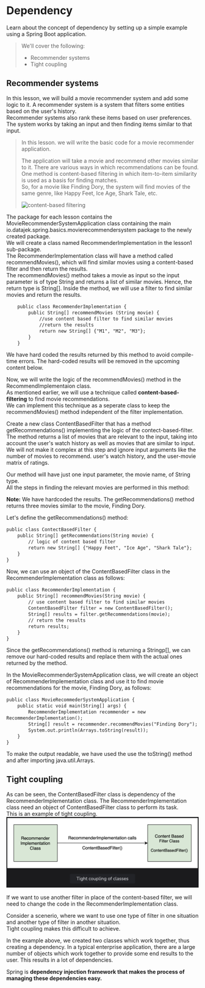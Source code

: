# Dependency

Learn about the concept of dependency by setting up a simple example using a Spring Boot application.

> We'll cover the following:
>
> - Recommender systems
> - Tight coupling

## Recommender systems

In this lesson, we will build a movie recommender system and add some logic to it. A recommender system is a system that filters some entities based on the user's history.  
 Recommender systems also rank these items based on user preferences. The system works by taking an input and then finding items similar to that input.

> In this lesson. we will write the basic code for a movie recommender application.
>
> The application will take a movie and recommend other movies similar to it. There are various ways in which recommendations can be found.  
>  One method is content-based filtering in which item-to-item similarity is used as a basis for finding matches.  
>  So, for a movie like Finding Dory, the system will find movies of the same genre, like Happy Feet, Ice Age, Shark Tale, etc.
>
> ![content-based filtering](./images/2-1-contene-based-filtering.pnga)

The package for each lesson contains the MovieRecommenderSystemApplication class containing the main io.datajek.spring.basics.movierecommendersystem package to the newly created package.  
 We will create a class named RecommenderImplementation in the lesson1 sub-package.  
 The RecommenderImplementation class will have a method called recommendMovies(), which will find similar movies using a content-based filter and then return the results.  
 The recommendMovies() method takes a movie as input so the input parameter is of type String and returns a list of similar movies. Hence, the return type is String[]. Inside the method, we will use a filter to find similar movies and return the results.

        public class RecommenderImplementation {
            public String[] recommendMovies (String movie) {
                //use content based filter to find similar movies
                //return the results
                return new String[] {"M1", "M2", "M3"};
            }
        }

We have hard coded the results returned by this method to avoid compile-time errors. The hard-coded results will be removed in the upcoming content below.

Now, we will write the logic of the recommendMovies() method in the RecommendImplementaion class.  
 As mentioned earlier, we will use a technique called **content-based-filtering** to find movie recommendations.  
 We can implement this technique as a seperate class to keep the recommendMovies() method independent of the filter implementation.

Create a new class ContentBasedFilter that has a method getRecommendations() implementing the logic of the contect-based-filter.  
 The method returns a list of movies that are relevant to the input, taking into account the user's watch history as well as movies that are similar to input.  
 We will not make it complex at this step and ignore input arguments like the number of movies to recommend. user's watch history, and the user-movie matrix of ratings.

Our method will have just one input parameter, the movie name, of String type.  
 All the steps in finding the relevant movies are performed in this method:

**Note:** We have hardcoded the results. The getRecommendations() method returns three movies similar to the movie, Finding Dory.

Let's define the getRecommendations() method:

    public class ContectBasedFilter {
        public String[] getRecommendations(String movie) {
            // logic of content based filter
            return new String[] {"Happy Feet", "Ice Age", "Shark Tale"};
        }
    }

Now, we can use an object of the ContentBasedFilter class in the RecommenderImplementation class as follows:

    public class RecommenderImplementation {
        public String[] recommendMovies(String movie) {
            // use content based filter to find similar movies
            ContentBasedFilter filter = new ContentBasedFilter();
            String[] results = filter.getRecommendations(movie);
            // return the results
            return results;
        }
    }

Since the getRecommendations() method is returning a Stringp[], we can remove our hard-coded results and replace them with the actual ones returned by the method.

In the MovieRecommenderSystemApplication class, we will create an object of RecommenderImplementation class and use it to find movie recommendations for the movie, Finding Dory, as follows:

    public class MovieRecommederSystemApplication {
        public static void main(String[] args) {
            RecommenderImplementation recommender = new RecommenderImplementation();
            String[] result = recommender.recommendMovies("Finding Dory");
            System.out.println(Arrays.toString(result));
        }
    }

To make the output readable, we have used the use the toString() method and after importing java.util.Arrays.

## Tight coupling

As can be seen, the ContentBasedFilter class is dependency of the RecommenderImplementation class. The RecommenderImplementation class need an object of ContentBasedFilter class to perform its task.  
 This is an example of tight coupling.  
![tight coupling of classes](./images/2-2-tight-coupling-of-classes.png)

If we want to use another filter in place of the content-based filter, we will need to change the code in the RecommenderImplementation class.

Consider a scenerio, where we want to use one type of filter in one situation and another type of filter in another situation.  
 Tight coupling makes this difficult to achieve.

In the example above, we created two classes which work together, thus creating a dependency. In a typical enterprise application, there are a large number of objects which work together to provide some end results to the user. This results in a lot of dependencies.

Spring is **dependency injection framework that makes the process of managing these dependencies easy.**
